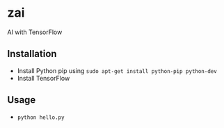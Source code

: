 # zai
AI with TensorFlow

## Installation
  - Install Python pip using `sudo apt-get install python-pip python-dev`
  - Install TensorFlow

## Usage
  - `python hello.py`
